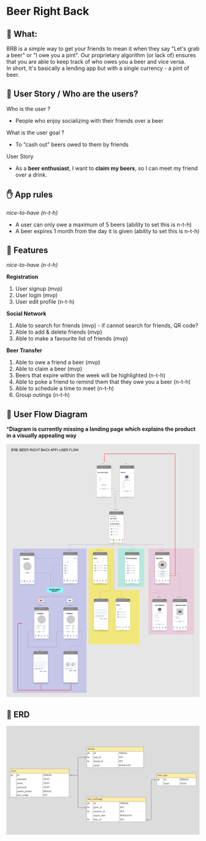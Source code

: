 # Beer Right Back

## 🍺 What:

BRB is a simple way to get your friends to mean it when they say "Let's grab a beer" or "I owe you a pint". Our proprietary algorithm (or lack of) ensures that you are able to keep track of who owes you a beer and vice versa.  
In short, It's basically a lending app but with a single currency - a pint of beer.

## 🤼 User Story / Who are the users?

Who is the user ?

- People who enjoy socializing with their friends over a beer

What is the user goal ?

- To “cash out” beers owed to them by friends

User Story

- As a **beer enthusiast**, I want to **claim my beers**, so I can meet my friend over a drink.

## ✋ App rules
*nice-to-have (n-t-h)*

- A user can only owe a maximum of 5 beers (ability to set this is n-t-h)
- A beer expires 1 month from the day it is given (ability to set this is n-t-h)

## 🌈 Features
*nice-to-have (n-t-h)*

**Registration**

1. User signup (mvp)
2. User login (mvp)
3. User edit profile (n-t-h)

**Social Network**

1.  Able to search for friends (mvp) - if cannot search for friends, QR code?
2.  Able to add & delete friends (mvp)
3.  Able to make a favourite list of friends (mvp)

**Beer Transfer**

1. Able to owe a friend a beer (mvp)
2. Able to claim a beer (mvp)
3. Beers that expire within the week will be highlighted (n-t-h)
4. Able to poke a friend to remind them that they owe you a beer (n-t-h)
5. Able to schedule a time to meet (n-t-h)
6. Group outings (n-t-h)

## 📱 User Flow Diagram 

***Diagram is currently missing a landing page which explains the product in a visually appealing way**

![Image of user flow diagram](/readme_images/brb-user-flow-diagram.jpg)

## 🧠 ERD

![Image of user flow diagram](/readme_images/brb-erd.jpg)
